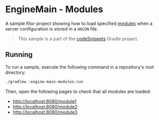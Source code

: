 # EngineMain - Modules

A sample Ktor project showing how to load specified [modules](https://ktor.io/docs/modules.html) when a server configuration is stored in a `HOCON` file.
> This sample is a part of the [codeSnippets](../../README.md) Gradle project.

## Running

To run a sample, execute the following command in a repository's root directory:
```bash
./gradlew :engine-main-modules:run
```

Then, open the following pages to check that all modules are loaded:
* [http://localhost:8080/module1](http://localhost:8080/module1)
* [http://localhost:8080/module2](http://localhost:8080/module2)
* [http://localhost:8080/module3](http://localhost:8080/module3)